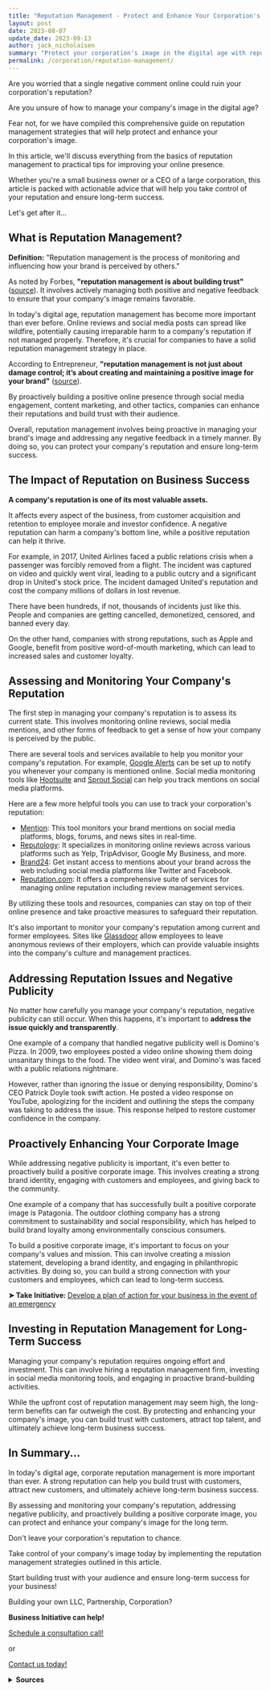 ```yaml
---
title: "Reputation Management - Protect and Enhance Your Corporation's Image"
layout: post
date: 2023-08-07
update_date: 2023-09-13
author: jack_nicholaisen
summary: "Protect your corporation's image in the digital age with reputation management strategies. Learn actionable tips to enhance your online presence NOW!"
permalink: /corporation/reputation-management/
---
```


Are you worried that a single negative comment online could ruin your corporation's reputation? 

Are you unsure of how to manage your company's image in the digital age?

Fear not, for we have compiled this comprehensive guide on reputation management strategies that will help protect and enhance your corporation's image.

In this article, we'll discuss everything from the basics of reputation management to practical tips for improving your online presence.

Whether you're a small business owner or a CEO of a large corporation, this article is packed with actionable advice that will help you take control of your reputation and ensure long-term success.

Let's get after it...

## What is Reputation Management?

**Definition:** "Reputation management is the process of monitoring and influencing how your brand is perceived by others."

As noted by Forbes, **"reputation management is about building trust"** ([source](https://www.forbes.com/sites/forbesagencycouncil/2021/04/06/what-is-reputation-management-and-how-can-it-improve-your-business/?sh=5c8f6b7e1d6d)). It involves actively managing both positive and negative feedback to ensure that your company's image remains favorable.

In today's digital age, reputation management has become more important than ever before. Online reviews and social media posts can spread like wildfire, potentially causing irreparable harm to a company's reputation if not managed properly. Therefore, it's crucial for companies to have a solid reputation management strategy in place.

According to Entrepreneur, **"reputation management is not just about damage control; it’s about creating and maintaining a positive image for your brand"** ([source](https://www.entrepreneur.com/article/283832)).

By proactively building a positive online presence through social media engagement, content marketing, and other tactics, companies can enhance their reputations and build trust with their audience.

Overall, reputation management involves being proactive in managing your brand's image and addressing any negative feedback in a timely manner. By doing so, you can protect your company's reputation and ensure long-term success.

## The Impact of Reputation on Business Success

**A company's reputation is one of its most valuable assets.** 

It affects every aspect of the business, from customer acquisition and retention to employee morale and investor confidence. A negative reputation can harm a company's bottom line, while a positive reputation can help it thrive.

For example, in 2017, United Airlines faced a public relations crisis when a passenger was forcibly removed from a flight. The incident was captured on video and quickly went viral, leading to a public outcry and a significant drop in United's stock price. The incident damaged United's reputation and cost the company millions of dollars in lost revenue.

There have been hundreds, if not, thousands of incidents just like this. People and companies are getting cancelled, demonetized, censored, and banned every day.

On the other hand, companies with strong reputations, such as Apple and Google, benefit from positive word-of-mouth marketing, which can lead to increased sales and customer loyalty.

## Assessing and Monitoring Your Company's Reputation

The first step in managing your company's reputation is to assess its current state. This involves monitoring online reviews, social media mentions, and other forms of feedback to get a sense of how your company is perceived by the public.

There are several tools and services available to help you monitor your company's reputation. For example, [Google Alerts](https://www.google.com/alerts) can be set up to notify you whenever your company is mentioned online. Social media monitoring tools like [Hootsuite](https://hootsuite.com/) and [Sprout Social](https://sproutsocial.com/) can help you track mentions on social media platforms.

Here are a few more helpful tools you can use to track your corporation's reputation:

-   [Mention](https://mention.com/en/): This tool monitors your brand mentions on social media platforms, blogs, forums, and news sites in real-time.
-   [Reputology](https://www.reputology.com/): It specializes in monitoring online reviews across various platforms such as Yelp, TripAdvisor, Google My Business, and more.
-   [Brand24](https://brand24.com/): Get instant access to mentions about your brand across the web including social media platforms like Twitter and Facebook.
-   [Reputation.com](https://reputation.com/): It offers a comprehensive suite of services for managing online reputation including review management services.

By utilizing these tools and resources, companies can stay on top of their online presence and take proactive measures to safeguard their reputation.

It's also important to monitor your company's reputation among current and former employees. Sites like [Glassdoor](https://www.glassdoor.com/index.htm) allow employees to leave anonymous reviews of their employers, which can provide valuable insights into the company's culture and management practices.

## Addressing Reputation Issues and Negative Publicity

No matter how carefully you manage your company's reputation, negative publicity can still occur. When this happens, it's important to **address the issue quickly and transparently**.

One example of a company that handled negative publicity well is Domino's Pizza. In 2009, two employees posted a video online showing them doing unsanitary things to the food. The video went viral, and Domino's was faced with a public relations nightmare.

However, rather than ignoring the issue or denying responsibility, Domino's CEO Patrick Doyle took swift action. He posted a video response on YouTube, apologizing for the incident and outlining the steps the company was taking to address the issue. This response helped to restore customer confidence in the company.

## Proactively Enhancing Your Corporate Image

While addressing negative publicity is important, it's even better to proactively build a positive corporate image. This involves creating a strong brand identity, engaging with customers and employees, and giving back to the community.

One example of a company that has successfully built a positive corporate image is Patagonia. The outdoor clothing company has a strong commitment to sustainability and social responsibility, which has helped to build brand loyalty among environmentally conscious consumers.

To build a positive corporate image, it's important to focus on your company's values and mission. This can involve creating a mission statement, developing a brand identity, and engaging in philanthropic activities. By doing so, you can build a strong connection with your customers and employees, which can lead to long-term success.

<p><b>➤ Take Initiative: </b> <a href="https://www.businessinitiative.org/corporation/crisis-management/">Develop a plan of action for your business in the event of an emergency</a></p>

## Investing in Reputation Management for Long-Term Success

Managing your company's reputation requires ongoing effort and investment. This can involve hiring a reputation management firm, investing in social media monitoring tools, and engaging in proactive brand-building activities.

While the upfront cost of reputation management may seem high, the long-term benefits can far outweigh the cost. By protecting and enhancing your company's image, you can build trust with customers, attract top talent, and ultimately achieve long-term business success.

## In Summary...

In today's digital age, corporate reputation management is more important than ever. A strong reputation can help you build trust with customers, attract new customers, and ultimately achieve long-term business success.

By assessing and monitoring your company's reputation, addressing negative publicity, and proactively building a positive corporate image, you can protect and enhance your company's image for the long term.

Don't leave your corporation's reputation to chance.

Take control of your company's image today by implementing the reputation management strategies outlined in this article.

Start building trust with your audience and ensure long-term success for your business!

Building your own LLC, Partnership, Corporation?

**Business Initiative can help!**

[Schedule a consultation call!](https://calendly.com/businessinitiative/30-minute-consultation-call)

or

[Contact us today!](https://www.businessinitiative.org/contact/)

<script async data-uid="0625212ce2" src="https://adept-hustler-4565.ck.page/0625212ce2/index.js"></script>

<details>
<summary><b>Sources</b></summary>
<br>
<ul>
<li><a href="https://www.forbes.com/sites/forbesagencycouncil/2020/09/25/reputation-management-why-its-important-and-how-to-do-it/?sh=6f52a3fa1c52">Forbes: Reputation Management: Why It's Important and How to Do It</a></li>
<li><a href="https://hbr.org/2001/01/the-value-of-corporate-reputation">Harvard Business Review: The Value of Corporate Reputation</a></li>
<li><a href="https://www.glassdoor.com/employers/blog/how-to-manage-your-companys-reputation-on-glassdoor/">Glassdoor: How to Manage Your Company's Reputation on Glassdoor</a></li>
<li><a href="https://www.entrepreneur.com/article/283832">Entrepreneur</a></li>
<li><a href="https://mention.com/en/">Mention</a></li>
<li><a href="https://www.reputology.com/">Reputology</a></li>
<li><a href="https://brand24.com/">Brand24</a></li>
<li><a href="https://reputation.com/">Reputation.com</a></li>
</ul>
</details>
